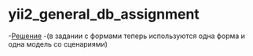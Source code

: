 # yii2_general_db_assignment

-[Решение](https://github.com/superflanker35/yii2_general_db_assignment/blob/master/solution.md)
-(в задании с формами теперь используются одна форма и одна модель со сценариями)
